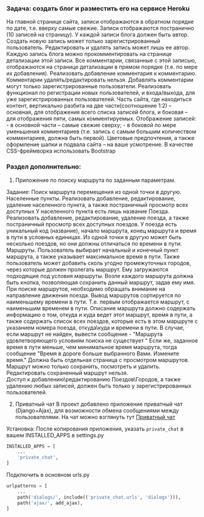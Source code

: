 ### Задача: создать блог и разместить его на сервисе Heroku

 На главной странице сайта, записи отображаются в обратном порядке по дате, т.е. вверху самые свежие. Записи отображаются
постранично (10 записей на страницу). У каждой записи блога должен быть автор. Создать новую запись может только 
зарегистрированный пользователь. Редактировать и удалять запись может лишь ее автор. Каждую запись блога можно 
прокомментировать на странице детализации этой записи. Все комментарии, связанные с этой записью, отображаются на странице
детализации в прямом порядке (т.е. по мере их добавления). Реализовать добавление комментария к комментарию. Комментарии
удалять/редактировать нельзя. Добавлять комментарии могут только зарегистрированные пользователи. 
Реализовать функционал по регистрации новых пользователей, и входа/выхода, для уже зарегистрированных пользователей.
Часть сайта, где находиться контент, вертикально разбита на две части(соотношение 1:2) – основная, для отображения всего 
списка записей блога, и боковая – для отображения пяти, самых комментируемых. Отображение записей:
    - в основной части – самые свежие сверху;
    - в боковой по мере уменьшения комментариев (т.е. запись с самым большим количеством комментариев, должна быть первой). 
Цветовые предпочтения, а также оформление шапки и подвала сайта – на ваше усмотрение.
В качестве СSS-фреймворка использовать Bootstrap

### Раздел дополнительно:

1. Приложение по поиску маршрута по заданным параметрам.
	
Задание:
Поиск маршрута перемещения из одной точки в другую.
Населенные пункты.
    Реализовать добавление, редактирование, удаление населенного пункта, а также постраничный просмотр всех доступных
У населенного пункта есть лишь название
Поезда.
    Реализовать добавление, редактирование, удаление поезда, а также постраничный просмотр всех доступных поездов. 
У поезда есть уникальный код (название), начало маршрута, конец маршрута и время в пути в условных единицах. Из одной 
точки в другую может быть несколько поездов, но они должны отличаться по времени в пути.
Маршруты.
    Пользователь выбирает начальный и конечный пункт маршрута, а также указывает максимальное время в пути. 
Также пользователь может добавить сколь угодно промежуточных городов, через которые должен пролегать маршрут. 
Ему загружаются подходящие под условия маршруты. Возле каждого маршрута должна быть кнопка, позволяющая сохранить 
данный маршрут, задав ему имя. При поиске маршрутов, необходимо обращать внимание на направление движения поезда.
    Вывод маршрутов сортируется по наименьшему времени в пути. Т.е. первым отображается маршрут, с наименьшим временем в пути.
Описание маршрута должно содержать информацию о том, откуда и куда ведет этот маршрут, время в пути, а также содержать список
всех поездов, которые есть в этом маршруте с указанием номера поезда, откуда\куда и времени в пути. В случае, если маршрут не
найден, вывести сообщение - "Маршрута удовлетворяющего условиям поиска не существует " Если же, заданное время в пути меньше,
чем минимальное время маршрута, тогда сообщение "Время в дороге больше выбранного Вами. Измените время." Должна быть отдельная
страница с просмотром маршрутов. Маршрут можно только сохранить, посмотреть и удалить. 
Редактировать сохраненный маршрут нельзя.  
    Доступ к добавлению\редактированию Поездов\Городов, а также удалению любых записей, должен быть только 
у зарегистрированных пользователей.

2. Приватный чат
   В проект добавлено приложение приватный чат (Django+Ajax), для возможности обмена сообщениями между пользователями.
На чат можно взглянуть тут [Приватный чат](https://db-blog-20.herokuapp.com/dialogs/)

Установка:
	После копирования приложения, указать `private_chat`  в вашем INSTALLED_APPS в settings.py
	
```python
INSTALLED_APPS = [
    ...
    'private_chat',
]
```	

Подключить в основном urls.py

```python
urlpatterns = [
    ...
    path('dialogs/', include(('private_chat.urls', 'dialogs'))),
    path('ajax/', add_ajax),
]
```	
